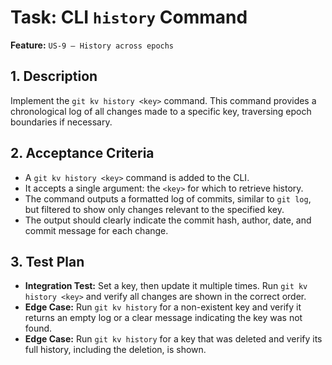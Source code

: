 # Task: CLI `history` Command

**Feature:** `US-9 — History across epochs`

## 1. Description

Implement the `git kv history <key>` command. This command provides a chronological log of all changes made to a specific key, traversing epoch boundaries if necessary.

## 2. Acceptance Criteria

- A `git kv history <key>` command is added to the CLI.
- It accepts a single argument: the `<key>` for which to retrieve history.
- The command outputs a formatted log of commits, similar to `git log`, but filtered to show only changes relevant to the specified key.
- The output should clearly indicate the commit hash, author, date, and commit message for each change.

## 3. Test Plan

- **Integration Test:** Set a key, then update it multiple times. Run `git kv history <key>` and verify all changes are shown in the correct order.
- **Edge Case:** Run `git kv history` for a non-existent key and verify it returns an empty log or a clear message indicating the key was not found.
- **Edge Case:** Run `git kv history` for a key that was deleted and verify its full history, including the deletion, is shown.
